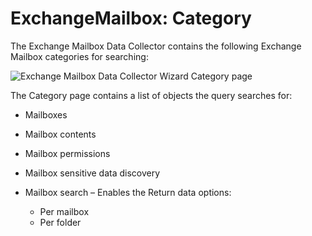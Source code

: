 # ExchangeMailbox: Category

The Exchange Mailbox Data Collector contains the following Exchange Mailbox categories for
searching:

![Exchange Mailbox Data Collector Wizard Category page](/img/versioned_docs/accessanalyzer_11.6/accessanalyzer/admin/datacollector/adinventory/category.webp)

The Category page contains a list of objects the query searches for:

- Mailboxes
- Mailbox contents
- Mailbox permissions
- Mailbox sensitive data discovery
- Mailbox search – Enables the Return data options:

    - Per mailbox
    - Per folder
